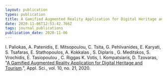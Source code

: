 ```yaml
---
layout: publication
types: publication
title: A Gamified Augmented Reality Application for Digital Heritage and Tourism
date: 2020-11-06T12:53:42.766Z
tags: journal_publications
publication_date: 2020-11-06
---
```

I. Paliokas, A. Patenidis, E. Mitsopoulou, C. Tsita, G. Pehlivanides, E. Karyati, S. Tsafaras, E. Stathopoulos, A. Kokkalas , S. Diplaris , G. Meditskos, S. Vrochidis, E. Tasiopoulou , C. Riggas K. Votis, I. Kompatsiaris, D. Tzovaras, "[A Gamified Augmented Reality Application for Digital Heritage and Tourism](https://www.mdpi.com/2076-3417/10/21/7868/htm).", Appl. Sci., vol. 10, no. 21, 2020.